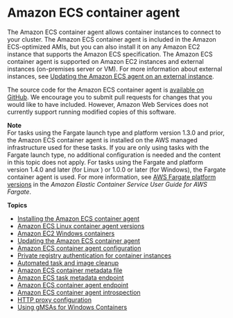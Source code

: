 # Amazon ECS container agent<a name="ECS_agent"></a>

The Amazon ECS container agent allows container instances to connect to your cluster\. The Amazon ECS container agent is included in the Amazon ECS\-optimized AMIs, but you can also install it on any Amazon EC2 instance that supports the Amazon ECS specification\. The Amazon ECS container agent is supported on Amazon EC2 instances and external instances \(on\-premises server or VM\)\. For more information about external instances, see [Updating the Amazon ECS agent on an external instance](ecs-anywhere-updates.md#ecs-anywhere-updates-ecsagent)\.

The source code for the Amazon ECS container agent is [available on GitHub](https://github.com/aws/amazon-ecs-agent)\. We encourage you to submit pull requests for changes that you would like to have included\. However, Amazon Web Services does not currently support running modified copies of this software\.

**Note**  
For tasks using the Fargate launch type and platform version 1\.3\.0 and prior, the Amazon ECS container agent is installed on the AWS managed infrastructure used for these tasks\. If you are only using tasks with the Fargate launch type, no additional configuration is needed and the content in this topic does not apply\. For tasks using the Fargate and platform version 1\.4\.0 and later \(for Linux \) or 1\.0\.0 or later \(for Windows\), the Fargate container agent is used\. For more information, see [AWS Fargate platform versions](https://docs.aws.amazon.com/AmazonECS/latest/userguide/platform_versions.html) in the *Amazon Elastic Container Service User Guide for AWS Fargate*\.

**Topics**
+ [Installing the Amazon ECS container agent](ecs-agent-install.md)
+ [Amazon ECS Linux container agent versions](ecs-agent-versions.md)
+ [Amazon EC2 Windows containers](ECS_Windows.md)
+ [Updating the Amazon ECS container agent](ecs-agent-update.md)
+ [Amazon ECS container agent configuration](ecs-agent-config.md)
+ [Private registry authentication for container instances](private-auth-container-instances.md)
+ [Automated task and image cleanup](automated_image_cleanup.md)
+ [Amazon ECS container metadata file](container-metadata.md)
+ [Amazon ECS task metadata endpoint](task-metadata-endpoint.md)
+ [Amazon ECS container agent endpoint](ecs-container-agent-endpoint.md)
+ [Amazon ECS container agent introspection](ecs-agent-introspection.md)
+ [HTTP proxy configuration](http_proxy_config.md)
+ [Using gMSAs for Windows Containers](windows-gmsa.md)
